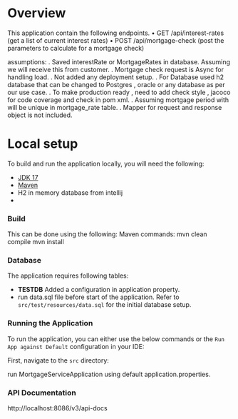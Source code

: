 # Overview

This application contain the following endpoints.
• GET /api/interest-rates (get a list of current interest rates)
• POST /api/mortgage-check (post the parameters to calculate for a mortgage check)

assumptions: 
. Saved interestRate or MortgageRates in database. Assuming we will receive this from customer. 
. Mortgage check request is Async for handling load.
. Not added any deployment setup.
. For Database used h2 database that can be changed to Postgres , oracle or any database as per our use case.
. To make production ready , need to add check style , jacoco for code coverage and check in pom xml.
. Assuming mortgage period with will be unique in mortgage_rate table.
. Mapper for request and response object is not included.
# Local setup

To build and run the application locally, you will need the following:

* [JDK 17](https://www.oracle.com/java/technologies/javase/jdk17-archive-downloads.html)
* [Maven](https://maven.apache.org/download.cgi)
* H2 in memory database from intellij
* 
### Build

This can be done using the following:
Maven commands:
mvn clean compile
mvn install

### Database

The application requires following tables:
- **TESTDB**
Added a configuration in application property.
- run data.sql file before start of the application.
Refer to `src/test/resources/data.sql` for the initial database setup.

### Running the Application

To run the application, you can either use the below commands or the `Run App against Default` configuration in your
IDE:

First, navigate to the `src` directory:

run MortgageServiceApplication using default application.properties.

### API Documentation 
http://localhost:8086/v3/api-docs
